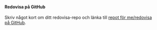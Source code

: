 #### Redovisa på GitHub

Skriv något kort om ditt redovisa-repo och länka till [repot för me/redovisa på GitHub](https://github.com/JimmyHortlund/oophp-v5).
